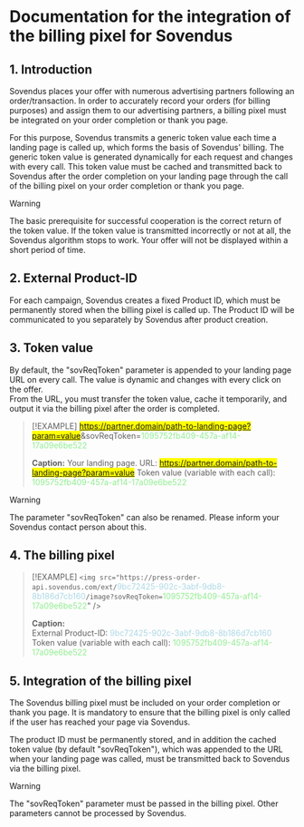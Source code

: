 # Documentation for the integration of the billing pixel for Sovendus

## 1. Introduction
Sovendus places your offer with numerous advertising partners following an order/transaction. In order to 
accurately record your orders (for billing purposes) and assign them to our advertising partners, a billing pixel must 
be integrated on your order completion or thank you page. 
 
For this purpose, Sovendus transmits a generic token value each time a landing page is called up, which forms the 
basis of Sovendus' billing. The generic token value is generated dynamically for each request and changes with every 
call. This token value must be cached and transmitted back to Sovendus after the order completion on your landing 
page through the call of the billing pixel on your order completion or thank you page. 

> [!WARNING]
> The basic prerequisite for successful cooperation is the correct return of the token value. 
If the token value is transmitted incorrectly or not at all, the Sovendus algorithm stops to work. Your offer will not be  displayed within a short period of time.

## 2. External Product-ID 
For each campaign, Sovendus creates a fixed Product ID, which must be permanently stored when the billing pixel is 
called up. The Product ID will be communicated to you separately by Sovendus after product creation.

## 3. Token value 
By default, the "sovReqToken" parameter is appended to your landing page URL on every call. The value is dynamic 
and changes with every click on the offer.  
From the URL, you must transfer the token value, cache it temporarily, and output it via the billing pixel after the 
order is completed.

> [!EXAMPLE]
> <mark>https://partner.domain/path-to-landing-page?param=value</mark>&sovReqToken=<span style="color:lightgreen">1095752fb409-457a-af14-17a09e6be522</span>
> 
> **Caption:**
> Your landing page. URL: <mark>https://partner.domain/path-to-landing-page?param=value</mark>
Token value (variable with each call): <span style="color:lightgreen">1095752fb409-457a-af14-17a09e6be522</span>

> [!WARNING]
> The parameter "sovReqToken" can also be renamed.
> Please inform your Sovendus contact person about this.

## 4. The billing pixel
> [!EXAMPLE]
> ```<img src="https://press-order-api.sovendus.com/ext/```<span style="color:lightblue">9bc72425-902c-3abf-9db8-8b186d7cb160</span>```/image?sovReqToken=```<span style="color:lightgreen">1095752fb409-457a-af14-17a09e6be522</span>" />
>
> **Caption:**\
> External Product-ID: <span style="color:lightblue">9bc72425-902c-3abf-9db8-8b186d7cb160</span> \
Token value (variable with each call): <span style="color:lightgreen">1095752fb409-457a-af14-17a09e6be522</span>

## 5. Integration of the billing pixel 
The Sovendus billing pixel must be included on your order completion or thank you page. It is mandatory to ensure that the billing pixel is only called if the user has reached your page via Sovendus.

The product ID must be permanently stored, and in addition the cached token value (by default "sovReqToken"), which was appended to the URL when your landing page was called, must be transmitted back to Sovendus via the billing pixel.

> [!WARNING]
> The "sovReqToken" parameter must be passed in the billing pixel.
> Other parameters cannot be processed by Sovendus.